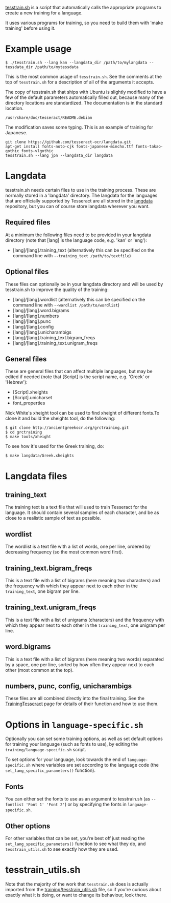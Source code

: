 [tesstrain.sh](https://github.com/tesseract-ocr/tesseract/blob/master/training/tesstrain_utils.sh) is a script that automatically calls the appropriate programs to create a new training for a language.

It uses various programs for training, so you need to build them with 'make training' before using it.

# Example usage

```
$ ./tesstrain.sh --lang kan --langdata_dir /path/to/mylangdata --tessdata_dir /path/to/mytessdata
```

This is the most common usage of `tesstrain.sh`. See the comments at the top of `tesstrain.sh` for a description of all of the arguments it accepts.

The copy of tesstrain.sh that ships with Ubuntu is slightly modified to have a few of the default parameters automatically
filled out, because many of the directory locations are standardized. The documentation is in the standard location.

```
/usr/share/doc/tesseract/README.debian
```

The modification saves some typing.  This is an example of training for Japanese.

```
git clone https://github.com/tesseract-ocr/langdata.git 
apt-get install fonts-noto-cjk fonts-japanese-mincho.ttf fonts-takao-gothic fonts-vlgothic
tesstrain.sh --lang jpn --langdata_dir langdata
```

# Langdata

tesstrain.sh needs certain files to use in the training process. These are normally stored in a 'langdata' directory. The langdata for the languages that are officially supported by Tesseract are all stored in the [langdata](https://github.com/tesseract-ocr/langdata) repository, but you can of course store langdata wherever you want.

## Required files

At a minimum the following files need to be provided in your langdata directory (note that [lang] is the language code, e.g. 'kan' or 'eng'):

 * [lang]/[lang].training_text (alternatively this can be specified on the command line with `--training_text /path/to/textfile`)

## Optional files

These files can optionally be in your langdata directory and will be used by tesstrain.sh to improve the quality of the training:

 * [lang]/[lang].wordlist (alternatively this can be specified on the command line with `--wordlist /path/to/wordlist`)
 * [lang]/[lang].word.bigrams
 * [lang]/[lang].numbers
 * [lang]/[lang].punc
 * [lang]/[lang].config
 * [lang]/[lang].unicharambigs
 * [lang]/[lang].training_text.bigram_freqs
 * [lang]/[lang].training_text.unigram_freqs

## General files

These are general files that can affect multiple languages, but may be edited if needed (note that [Script] is the script name, e.g. 'Greek' or 'Hebrew'):

 * [Script].xheights
 * [Script].unicharset
 * font_properties

Nick White's xheight tool can be used to find xheight of different fonts.To clone it and build the xheights tool, do the following:

```
$ git clone http://ancientgreekocr.org/grctraining.git
$ cd grctraining
$ make tools/xheight
```

To see how it's used for the Greek training, do:

```
$ make langdata/Greek.xheights
``` 


# Langdata files

## training_text

The training text is a text file that will used to train Tesseract for the language. It should contain several samples of each character, and be as close to a realistic sample of text as possible.

## wordlist

The wordlist is a text file with a list of words, one per line, ordered by decreasing frequency (so the most common word first).

## training_text.bigram_freqs

This is a text file with a list of bigrams (here meaning two characters) and the frequency with which they appear next to each other in the `training_text`, one bigram per line.

## training_text.unigram_freqs

This is a text file with a list of unigrams (characters) and the frequency with which they appear next to each other in the `training_text`, one unigram per line.

## word.bigrams

This is a text file with a list of bigrams (here meaning two words) separated by a space, one per line, sorted by how often they appear next to each other (most common at the top).

## numbers, punc, config, unicharambigs

These files are all combined directly into the final training. See the [TrainingTesseract](TrainingTesseract) page for details of their function and how to use them.

# Options in `language-specific.sh`

Optionally you can set some training options, as well as set default options for training your language (such as fonts to use), by editing the `training/language-specific.sh` script.

To set options for your language, look towards the end of `language-specific.sh` where variables are set according to the language code (the `set_lang_specific_parameters()` function).

## Fonts

You can either set the fonts to use as an argument to tesstrain.sh (as `--fontlist 'Font 1' 'Font 2'`) or by specifying the fonts in `language-specific.sh`.

## Other options

For other variables that can be set, you're best off just reading the `set_lang_specific_parameters()` function to see what they do, and `tesstrain_utils.sh` to see exactly how they are used.

# tesstrain_utils.sh

Note that the majority of the work that `tesstrain.sh` does is actually imported from the [training/tesstrain_utils.sh](https://github.com/tesseract-ocr/tesseract/blob/master/training/tesstrain_utils.sh) file, so if you're curious about exactly what it is doing, or want to change its behaviour, look there.
